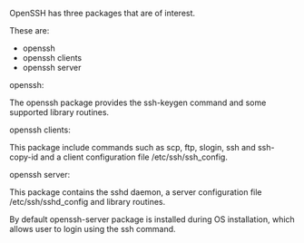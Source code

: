 OpenSSH has three packages that are of interest. 

These are:
 
- openssh
- openssh clients
- openssh server

openssh: 

The openssh package provides the ssh-keygen command and
some supported library routines. 


openssh clients: 

This package include commands such as scp, ftp, slogin,
ssh and ssh-copy-id and a client configuration file 
/etc/ssh/ssh_config. 


openssh server: 

This package contains the sshd daemon, a server 
configuration file /etc/ssh/sshd_config and library
routines.

By default openssh-server package is installed during
OS installation, which allows user to login using the
ssh command.